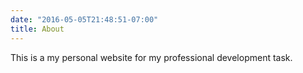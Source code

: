 ```yaml
---
date: "2016-05-05T21:48:51-07:00"
title: About
---
```


This is a my personal website for my professional development task. 

